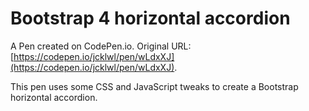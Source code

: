 # Bootstrap 4 horizontal accordion

A Pen created on CodePen.io. Original URL: [https://codepen.io/jcklwl/pen/wLdxXJ](https://codepen.io/jcklwl/pen/wLdxXJ).

This pen uses some CSS and JavaScript tweaks to create a Bootstrap horizontal accordion.
